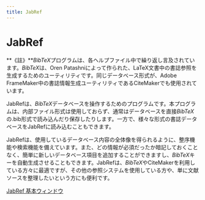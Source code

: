 ```yaml
---
title: JabRef
---
```


# JabRef

**《註》***BibTeX*プログラムは、各ヘルプファイル中で繰り返し言及されています。*BibTeX*は、Oren Patashniによって作られた、LaTeX文書中の書誌参照を生成するためのユーティリティです。同じデータベース形式が、Adobe FrameMaker中の書誌情報生成ユーティリティであるCiteMakerでも使用されています。

JabRefは、*BibTeX*データベースを操作するためのプログラムです。本プログラムは、内部ファイル形式は使用しておらず、通常はデータベースを直接*BibTeX*の.bib形式で読み込んだり保存したりします。一方で、様々な形式の書誌データベースをJabRefに読み込むこともできます。

JabRefは、使用しているデータベース内容の全体像を得られるように、整序機能や検索機能を備えています。また、どの情報が必須だったか暗記しておくことなく、簡単に新しいデータベース項目を追加することができますし、*BibTeX*キーを自動生成させることもできます。JabRefは、*BibTeX*やCiteMakerを利用している方々に最適ですが、その他の参照システムを使用している方や、単に文献ソースを整理したいという方にも便利です。

[JabRef 基本ウィンドウ](BaseFrameHelp.md)
